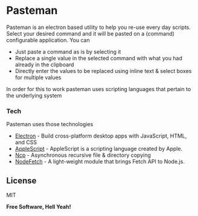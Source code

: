 # Pasteman

Pasteman is an electron based utility to help you re-use every day scripts. Select your desired command and it will be pasted on a (command) configurable application. You can

  - Just paste a command as is by selecting it
  - Replace a single value in the selected command with what you had already in the clipboard
  - Directly enter the values to be replaced using inline text & select boxes for multiple values

In order for this to work pasteman uses scripting languages that pertain to the underlying system

### Tech

Pasteman uses those technologies

* [Electron] - Build cross-platform desktop apps with JavaScript, HTML, and CSS
* [AppleScript] - AppleScript is a scripting language created by Apple.
* [Ncp] - Asynchronous recursive file & directory copying
* [NodeFetch] - A light-weight module that brings Fetch API to Node.js.

License
----

MIT


**Free Software, Hell Yeah!**

   [Electron]: <https://www.electronjs.org/>
   [AppleScript]: <https://developer.apple.com/library/archive/documentation/AppleScript/Conceptual/AppleScriptLangGuide/introduction/ASLR_intro.html>
   [Ncp]: <https://github.com/AvianFlu/ncp>
   [NodeFetch]: <https://github.com/node-fetch/node-fetch>